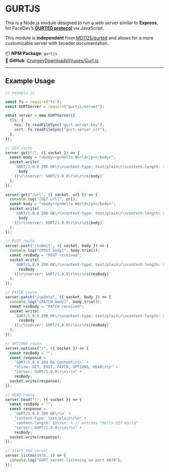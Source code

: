 # GURTJS

This is a Node.js module designed to run a web server similar to **Express**, for FaceDev’s **[GURTED protocol](https://www.gurted.com/)** via JavaScript.  

This module is **independent** from [MD1125/gurted](https://github.com/MD1125/gurted) and allows for a more customizable server with broader documentation.

📦 **NPM Package**: `gurtjs`  
📖 **GitHub**: [CrungeyDownloadsViruses/Gurt.js](https://github.com/CrungeyDownloadsViruses/Gurt.js)  

---

## Example Usage

```javascript
// example.js

const fs = require("fs");
const GURTServer = require("gurtjs/server");

const server = new GURTServer({
  tls: {
    key: fs.readFileSync("gurt-server.key"),
    cert: fs.readFileSync("gurt-server.crt"),
  },
});

// GET route
server.get("/", ({ socket }) => {
  const body = "<body><p>Hello World</p></body>";
  socket.write(
    `GURT/1.0.0 200 OK\r\ncontent-type: text/plain\r\ncontent-length: ${Buffer.byteLength(
      body
    )}\r\nserver: GURT/1.0.0\r\n\r\n${body}`
  );
});

server.get("/url", ({ socket, url }) => {
  console.log("[GET url]", url);
  const body = "<body><p>Hello World</p></body>";
  socket.write(
    `GURT/1.0.0 200 OK\r\ncontent-type: text/plain\r\ncontent-length: ${Buffer.byteLength(
      body
    )}\r\nserver: GURT/1.0.0\r\n\r\n${body}`
  );
});

// POST route
server.post("/submit", ({ socket, body }) => {
  console.log("[POST body]", body.trim());
  const resBody = "POST received";
  socket.write(
    `GURT/1.0.0 200 OK\r\ncontent-type: text/plain\r\ncontent-length: ${Buffer.byteLength(
      resBody
    )}\r\nserver: GURT/1.0.0\r\n\r\n${resBody}`
  );
});

// PATCH route
server.patch("/update", ({ socket, body }) => {
  console.log("[PATCH body]", body.trim());
  const resBody = "PATCH received";
  socket.write(
    `GURT/1.0.0 200 OK\r\ncontent-type: text/plain\r\ncontent-length: ${Buffer.byteLength(
      resBody
    )}\r\nserver: GURT/1.0.0\r\n\r\n${resBody}`
  );
});

// OPTIONS route
server.options("/", ({ socket }) => {
  const resBody = "";
  const response =
    `GURT/1.0.0 204 No Content\r\n` +
    "allow: GET, POST, PATCH, OPTIONS, HEAD\r\n" +
    "server: GURT/1.0.0\r\n\r\n" +
    resBody;
  socket.write(response);
});

// HEAD route
server.head("/", ({ socket }) => {
  const resBody = "";
  const response =
    `GURT/1.0.0 200 OK\r\n` +
    "content-type: text/plain\r\n" +
    `content-length: 11\r\n` + // matches "Hello GET World"
    "server: GURT/1.0.0\r\n\r\n" +
    resBody;
  socket.write(response);
});

// Start the server
server.listen(4878, () => {
  console.log("GURT server listening on port 4878");
});
```

